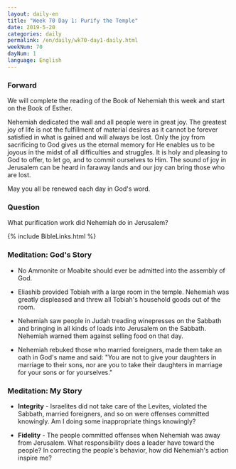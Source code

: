 ```yaml
---
layout: daily-en
title: "Week 70 Day 1: Purify the Temple"
date: 2019-5-20 
categories: daily
permalink: /en/daily/wk70-day1-daily.html
weekNum: 70
dayNum: 1
language: English
---
```


### Forward     
We will complete the reading of the Book of Nehemiah this week and start on the Book of Esther.

Nehemiah dedicated the wall and all people were in great joy. The greatest joy of life is not the fulfillment of material desires as it cannot be forever satisfied in what is gained and will always be lost. Only the joy from sacrificing to God gives us the eternal memory for He enables us to be joyous in the midst of all difficulties and struggles. It is holy and pleasing to God to offer, to let go, and to commit ourselves to Him. The sound of joy in Jerusalem can be heard in faraway lands and our joy can bring those who are lost.

May you all be renewed each day in God's word.

### Question     
What purification work did Nehemiah do in Jerusalem?

{% include BibleLinks.html %} 

### Meditation: God's Story   
+ No Ammonite or Moabite should ever be admitted into the assembly of God. 

+ Eliashib provided Tobiah with a large room in the temple. Nehemiah was greatly displeased and threw all Tobiah's household goods out of the room. 

+ Nehemiah saw people in Judah treading winepresses on the Sabbath and bringing in all kinds of loads into Jerusalem on the Sabbath. Nehemiah warned them against selling food on that day. 

+ Nehemiah rebuked those who married foreigners, made them take an oath in God's name and said: "You are not to give your daughters in marriage to their sons, nor are you to take their daughters in marriage for your sons or for yourselves." 

### Meditation: My Story   
+ **Integrity** - Israelites did not take care of the Levites, violated the Sabbath, married foreigners, and so on were offenses committed knowingly. Am I doing some inappropriate things knowingly? 

+ **Fidelity** - The people committed offenses when Nehemiah was away from Jerusalem. What responsibility does a leader have toward the people? In correcting the people's behavior, how did Nehemiah's action inspire me? 
